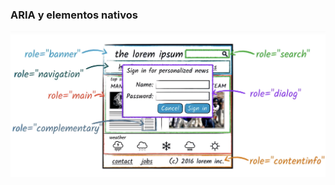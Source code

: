 ### ARIA y elementos nativos

![Landmark HTML](media/landmark_role.png) <!-- .element: style="height: 350px;" --> 
